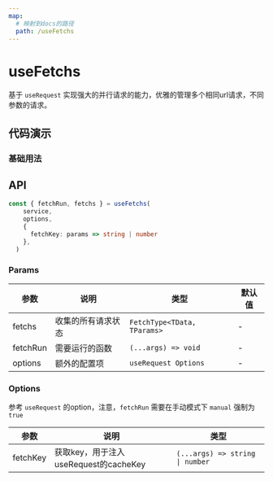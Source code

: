 ```yaml
---
map:
  # 映射到docs的路径
  path: /useFetchs
---
```


# useFetchs

基于 `useRequest` 实现强大的并行请求的能力，优雅的管理多个相同url请求，不同参数的请求。

## 代码演示

### 基础用法

<demo src="./demo/demo.vue"
  language="vue"
  title="基本用法"
  desc="多个请求同时进行的请求状态管理">
</demo>


## API

```typescript
const { fetchRun, fetchs } = useFetchs(
    service,
    options,
    {
      fetchKey: params => string | number
    },
  )
```

### Params

| 参数    | 说明                  | 类型                                                        | 默认值 |
| ------- | --------------------- | ----------------------------------------------------------- | ------ |
| fetchs  | 收集的所有请求状态 | ` FetchType<TData, TParams> ` | -      | |
| fetchRun  | 需要运行的函数 | `(...args) => void` | -      | |
| options | 额外的配置项          | `useRequest Options`                                                   | -      |

### Options

参考 `useRequest` 的option，注意，` fetchRun ` 需要在手动模式下 `manual` 强制为 `true`

| 参数          | 说明               | 类型      |
| ------------- | ------------------ | --------- |
| fetchKey | 获取key，用于注入useRequest的cacheKey | `(...args) => string \| number` |


